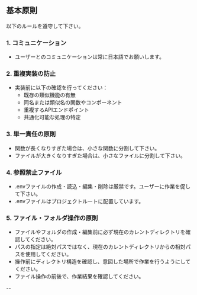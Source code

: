 ## 基本原則
以下のルールを遵守して下さい。

### 1. コミュニケーション
- ユーザーとのコミュニケーションは常に日本語でお願いします。

### 2. 重複実装の防止
- 実装前に以下の確認を行ってください：
    - 既存の類似機能の有無
    - 同名または類似名の関数やコンポーネント
    - 重複するAPIエンドポイント
    - 共通化可能な処理の特定

### 3. 単一責任の原則
- 関数が長くなりすぎた場合は、小さな関数に分割して下さい。
- ファイルが大きくなりすぎた場合は、小さなファイルに分割して下さい。

### 4. 参照禁止ファイル
- .envファイルの作成・読込・編集・削除は厳禁です。ユーザーに作業を促して下さい。
- .envファイルはプロジェクトルートに配置しています。

### 5. ファイル・フォルダ操作の原則
- ファイルやフォルダの作成・編集前に必ず現在のカレントディレクトリを確認してください。
- パスの指定は絶対パスではなく、現在のカレントディレクトリからの相対パスを使用してください。
- 操作前にディレクトリ構造を確認し、意図した場所で作業を行うようにしてください。
- ファイル操作の前後で、作業結果を確認してください。

--